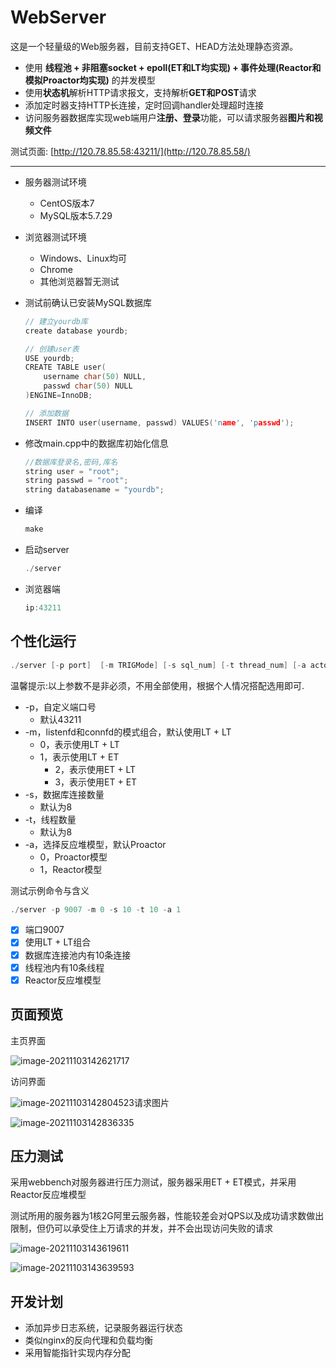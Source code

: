 
WebServer
===============

这是一个轻量级的Web服务器，目前支持GET、HEAD方法处理静态资源。

* 使用 **线程池 + 非阻塞socket + epoll(ET和LT均实现) + 事件处理(Reactor和模拟Proactor均实现)** 的并发模型
* 使用**状态机**解析HTTP请求报文，支持解析**GET和POST**请求
* 添加定时器支持HTTP长连接，定时回调handler处理超时连接
* 访问服务器数据库实现web端用户**注册、登录**功能，可以请求服务器**图片和视频文件**

测试页面: [http://120.78.85.58:43211/](http://120.78.85.58/)

------------

* 服务器测试环境

  * CentOS版本7
  * MySQL版本5.7.29

* 浏览器测试环境

  * Windows、Linux均可
  * Chrome
  * 其他浏览器暂无测试

* 测试前确认已安装MySQL数据库

  ```C++
  // 建立yourdb库
  create database yourdb;
  
  // 创建user表
  USE yourdb;
  CREATE TABLE user(
      username char(50) NULL,
      passwd char(50) NULL
  )ENGINE=InnoDB;
  
  // 添加数据
  INSERT INTO user(username, passwd) VALUES('name', 'passwd');
  ```

* 修改main.cpp中的数据库初始化信息

  ```C++
  //数据库登录名,密码,库名
  string user = "root";
  string passwd = "root";
  string databasename = "yourdb";
  ```

* 编译

  ```C++
  make
  ```

* 启动server

  ```C++
  ./server
  ```

* 浏览器端

  ```C++
  ip:43211
  ```

个性化运行
------

```C++
./server [-p port]  [-m TRIGMode] [-s sql_num] [-t thread_num] [-a actor_model]
```

温馨提示:以上参数不是非必须，不用全部使用，根据个人情况搭配选用即可.

* -p，自定义端口号
  * 默认43211
* -m，listenfd和connfd的模式组合，默认使用LT + LT
  * 0，表示使用LT + LT
  * 1，表示使用LT + ET
    * 2，表示使用ET + LT
    * 3，表示使用ET + ET
* -s，数据库连接数量
  * 默认为8
* -t，线程数量
  * 默认为8
* -a，选择反应堆模型，默认Proactor
  * 0，Proactor模型
  * 1，Reactor模型

测试示例命令与含义

```C++
./server -p 9007 -m 0 -s 10 -t 10 -a 1
```

- [x] 端口9007
- [x] 使用LT + LT组合
- [x] 数据库连接池内有10条连接
- [x] 线程池内有10条线程
- [x] Reactor反应堆模型

## 页面预览

主页界面

![image-20211103142621717](C:\Users\wws\Desktop\图片\image-20211103142621717.png)

访问界面

![image-20211103142804523](C:\Users\wws\Desktop\图片\image-20211103142804523.png)请求图片

![image-20211103142836335](C:\Users\wws\Desktop\图片\image-20211103142836335.png)

## 压力测试

采用webbench对服务器进行压力测试，服务器采用ET + ET模式，并采用Reactor反应堆模型

测试所用的服务器为1核2G阿里云服务器，性能较差会对QPS以及成功请求数做出限制，但仍可以承受住上万请求的并发，并不会出现访问失败的请求

![image-20211103143619611](C:\Users\wws\Desktop\图片\image-20211103143619611.png)

![image-20211103143639593](C:\Users\wws\Desktop\图片\image-20211103143639593.png)

## 开发计划

+ 添加异步日志系统，记录服务器运行状态
+ 类似nginx的反向代理和负载均衡
+ 采用智能指针实现内存分配
